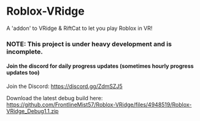 # Roblox-VRidge
A 'addon' to VRidge &amp; RiftCat to let you play Roblox in VR!

### NOTE: This project is under heavy development and is incomplete.
#### Join the discord for daily progress updates (sometimes hourly progress updates too)

Join the Discord: https://discord.gg/ZdmSZJ5

Download the latest debug build here: https://github.com/FrontlineMist57/Roblox-VRidge/files/4948519/Roblox-VRidge_Debug1.1.zip
